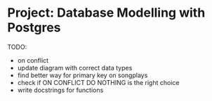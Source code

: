# Project: Database Modelling with Postgres
TODO:
- on conflict
- update diagram with correct data types
- find better way for primary key on songplays
- check if ON CONFLICT DO NOTHING is the right choice
- write docstrings for functions